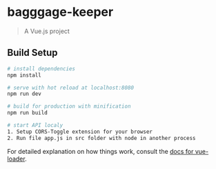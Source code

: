 # bagggage-keeper

> A Vue.js project

## Build Setup

``` bash
# install dependencies
npm install

# serve with hot reload at localhost:8080
npm run dev

# build for production with minification
npm run build

# start API localy
1. Setup CORS-Toggle extension for your browser
2. Run file app.js in src folder with node in another process 
```

For detailed explanation on how things work, consult the [docs for vue-loader](http://vuejs.github.io/vue-loader).
